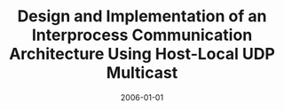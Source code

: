 ---
abstract: ''
authors:
- Thomas Volpini
date: '2006-01-01'
featured: false
links:
- name: Publik
  url: https://publik.tuwien.ac.at/showentry.php?ID=140886&lang=1
publication_types:
- '7'
publishDate: '2006-01-01'
title: Design and Implementation of an Interprocess Communication Architecture Using
  Host-Local UDP Multicast
url_pdf: ''
---